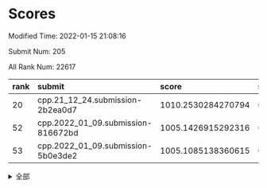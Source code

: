 # Scores

Modified Time: 2022-01-15 21:08:16

Submit Num: 205

All Rank Num: 22617

| rank |               submit               |       score        |       sigma        | pk_num |
| :--- | :--------------------------------- | :----------------- | :----------------- | :----- |
| 20   | cpp.21_12_24.submission-2b2ea0d7   | 1010.2530284270794 | 0.7701240817595595 | 447    |
| 52   | cpp.2022_01_09.submission-816672bd | 1005.1426915292316 | 0.717732306021765  | 437    |
| 53   | cpp.2022_01_09.submission-5b0e3de2 | 1005.1085138360615 | 0.7326551438559333 | 438    |


<details>
<summary>全部</summary>

| rank |                 submit                 |       score        |       sigma        | pk_num |
| :--- | :------------------------------------- | :----------------- | :----------------- | :----- |
| 1    | gobigger.level_3.submission_level_3_27 | 1011.8340963237725 | 0.7647748424401658 | 443    |
| 2    | gobigger.level_3.submission_level_3_38 | 1011.4628245572413 | 0.8127081299673855 | 441    |
| 3    | gobigger.level_3.submission_level_3_32 | 1011.3759138430103 | 0.7834181322107276 | 443    |
| 4    | gobigger.level_3.submission_level_3_20 | 1011.3497347377419 | 0.78912461888441   | 445    |
| 5    | gobigger.level_3.submission_level_3_37 | 1010.943127770928  | 0.7656361914370976 | 435    |
| 6    | gobigger.level_3.submission_level_3_15 | 1010.9249809563008 | 0.7773032191454958 | 440    |
| 7    | gobigger.level_3.submission_level_3_43 | 1010.8789024479526 | 0.7722483039564505 | 437    |
| 8    | gobigger.level_3.submission_level_3_25 | 1010.8687480005408 | 0.7721755421628927 | 443    |
| 9    | gobigger.level_3.submission_level_3_9  | 1010.8646709966881 | 0.7693808233560551 | 441    |
| 10   | gobigger.level_3.submission_level_3_31 | 1010.8539505443842 | 0.7684699134434894 | 440    |
| 11   | gobigger.level_3.submission_level_3_34 | 1010.8447130532422 | 0.7682233437011035 | 442    |
| 12   | gobigger.level_3.submission_level_3_49 | 1010.6836908094568 | 0.7888226736221785 | 443    |
| 13   | gobigger.level_3.submission_level_3_11 | 1010.4563988844916 | 0.7604802497361859 | 447    |
| 14   | gobigger.level_3.submission_level_3_44 | 1010.4536266633665 | 0.7629434715998212 | 441    |
| 15   | gobigger.level_3.submission_level_3_47 | 1010.4222167529161 | 0.7614313834157744 | 445    |
| 16   | gobigger.level_3.submission_level_3_17 | 1010.3344751402726 | 0.7623299477775304 | 444    |
| 17   | gobigger.level_3.submission_level_3_29 | 1010.3340347452086 | 0.7712906571208585 | 442    |
| 18   | gobigger.level_3.submission_level_3_35 | 1010.3089272311073 | 0.7969920623933732 | 444    |
| 19   | gobigger.level_3.submission_level_3_10 | 1010.2589080405239 | 0.7892888198691389 | 439    |
| 20   | cpp.21_12_24.submission-2b2ea0d7       | 1010.2530284270794 | 0.7701240817595595 | 447    |
| 21   | gobigger.level_3.submission_level_3_3  | 1010.2336560656838 | 0.7540910508547413 | 443    |
| 22   | gobigger.level_3.submission_level_3_2  | 1010.2125731416828 | 0.759355590666605  | 441    |
| 23   | gobigger.level_3.submission_level_3_41 | 1010.1170084636677 | 0.7591226376925541 | 440    |
| 24   | gobigger.level_3.submission_level_3_4  | 1010.0447679896065 | 0.7487203183635639 | 444    |
| 25   | gobigger.level_3.submission_level_3_16 | 1009.9852022052797 | 0.7533387935083834 | 442    |
| 26   | gobigger.level_3.submission_level_3_21 | 1009.955082558099  | 0.7656498790576541 | 434    |
| 27   | gobigger.level_3.submission_level_3_36 | 1009.9399554131555 | 0.7630248111581899 | 440    |
| 28   | gobigger.level_3.submission_level_3_1  | 1009.9099815576988 | 0.7521371545797914 | 444    |
| 29   | gobigger.level_3.submission_level_3_39 | 1009.8299454338885 | 0.7475140940297146 | 434    |
| 30   | gobigger.level_3.submission_level_3_23 | 1009.8157644920143 | 0.7758259862593504 | 449    |
| 31   | gobigger.level_3.submission_level_3_12 | 1009.7442128747599 | 0.7528338868403297 | 441    |
| 32   | gobigger.level_3.submission_level_3_26 | 1009.7210990654323 | 0.7482618717471758 | 439    |
| 33   | gobigger.level_3.submission_level_3_48 | 1009.6152776924517 | 0.7652004848660046 | 440    |
| 34   | gobigger.level_3.submission_level_3_6  | 1009.6146047463016 | 0.7539370560685353 | 446    |
| 35   | gobigger.level_3.submission_level_3_30 | 1009.5676663271603 | 0.7455096144936427 | 442    |
| 36   | gobigger.level_3.submission_level_3_33 | 1009.5659417379916 | 0.7565514857522294 | 443    |
| 37   | gobigger.level_3.submission_level_3_19 | 1009.4404074242979 | 0.7551160038227794 | 438    |
| 38   | gobigger.level_3.submission_level_3_14 | 1009.3797059123651 | 0.7674614302611517 | 440    |
| 39   | gobigger.level_3.submission_level_3_40 | 1009.3634595771242 | 0.72731173969009   | 439    |
| 40   | gobigger.level_3.submission_level_3_18 | 1009.3431099763897 | 0.7612839784174065 | 441    |
| 41   | gobigger.level_3.submission_level_3_5  | 1009.1985922335281 | 0.7541770423387333 | 443    |
| 42   | gobigger.level_3.submission_level_3_8  | 1009.1757184282989 | 0.7675201103490966 | 440    |
| 43   | gobigger.level_3.submission_level_3_24 | 1009.156164175724  | 0.7626701144464073 | 442    |
| 44   | gobigger.level_3.submission_level_3_22 | 1009.0689309742608 | 0.7555853572970694 | 439    |
| 45   | gobigger.level_3.submission_level_3_7  | 1009.0558120317394 | 0.7610857035959789 | 443    |
| 46   | gobigger.level_3.submission_level_3_28 | 1008.9405370082393 | 0.7533413526432938 | 441    |
| 47   | gobigger.level_3.submission_level_3_0  | 1008.7798597895105 | 0.7386528041530556 | 439    |
| 48   | gobigger.level_3.submission_level_3_13 | 1008.7753420871445 | 0.7643532673129604 | 443    |
| 49   | gobigger.level_3.submission_level_3_46 | 1008.7166043594066 | 0.7645649348903417 | 440    |
| 50   | gobigger.level_3.submission_level_3_45 | 1008.5082346903479 | 0.7358512982056653 | 441    |
| 51   | gobigger.level_3.submission_level_3_42 | 1008.2615076367074 | 0.7318734012488307 | 436    |
| 52   | cpp.2022_01_09.submission-816672bd     | 1005.1426915292316 | 0.717732306021765  | 437    |
| 53   | cpp.2022_01_09.submission-5b0e3de2     | 1005.1085138360615 | 0.7326551438559333 | 438    |
| 54   | gobigger.level_1.submission_level_1_1  | 1004.7110398448697 | 0.7168110046100871 | 442    |
| 55   | gobigger.level_1.submission_level_1_25 | 1004.3267726432468 | 0.7429083903969191 | 438    |
| 56   | gobigger.level_1.submission_level_1_2  | 1004.2519823837149 | 0.7327587291953109 | 446    |
| 57   | gobigger.level_1.submission_level_1_4  | 1004.2466541235466 | 0.7266650018580646 | 444    |
| 58   | gobigger.level_1.submission_level_1_31 | 1004.2081879695487 | 0.7181329595917575 | 440    |
| 59   | gobigger.level_1.submission_level_1_20 | 1004.1059864335191 | 0.7198400804897199 | 440    |
| 60   | gobigger.level_1.submission_level_1_43 | 1004.0949175622115 | 0.7235144052010063 | 438    |
| 61   | gobigger.level_1.submission_level_1_5  | 1004.0179072271733 | 0.7404341794286895 | 446    |
| 62   | gobigger.level_1.submission_level_1_22 | 1003.8871367715071 | 0.7218967235020912 | 443    |
| 63   | gobigger.level_1.submission_level_1_35 | 1003.8267807606903 | 0.7096163090623488 | 443    |
| 64   | gobigger.level_1.submission_level_1_41 | 1003.7687541840131 | 0.7114744181681169 | 443    |
| 65   | gobigger.level_1.submission_level_1_38 | 1003.7039594415317 | 0.711478522990124  | 436    |
| 66   | gobigger.level_1.submission_level_1_40 | 1003.6542754493654 | 0.7199599654253013 | 441    |
| 67   | gobigger.level_1.submission_level_1_17 | 1003.5461609799668 | 0.7145974160839818 | 444    |
| 68   | gobigger.level_1.submission_level_1_23 | 1003.5070314359606 | 0.7170895333892131 | 445    |
| 69   | gobigger.level_1.submission_level_1_13 | 1003.5050255212687 | 0.7191518753699153 | 443    |
| 70   | gobigger.level_1.submission_level_1_9  | 1003.4477487503092 | 0.7110605379324105 | 442    |
| 71   | gobigger.level_1.submission_level_1_24 | 1003.3473449541694 | 0.7179113513484019 | 438    |
| 72   | gobigger.level_1.submission_level_1_27 | 1003.3006422006342 | 0.7235627065453929 | 438    |
| 73   | gobigger.level_1.submission_level_1_42 | 1003.2723970794085 | 0.7091359756864316 | 436    |
| 74   | gobigger.level_1.submission_level_1_49 | 1003.2698885761046 | 0.7229440556164871 | 445    |
| 75   | gobigger.level_1.submission_level_1_18 | 1003.1249983978317 | 0.715914841275182  | 444    |
| 76   | gobigger.level_1.submission_level_1_7  | 1003.0975759702135 | 0.7123972792692853 | 437    |
| 77   | gobigger.level_1.submission_level_1_16 | 1003.0764041218813 | 0.7221095630851094 | 439    |
| 78   | gobigger.level_1.submission_level_1_14 | 1003.0550459010589 | 0.7086795409888256 | 441    |
| 79   | gobigger.level_1.submission_level_1_44 | 1003.0151821804689 | 0.7089773585591231 | 442    |
| 80   | gobigger.level_1.submission_level_1_15 | 1002.9798868633085 | 0.7142189543343409 | 443    |
| 81   | gobigger.level_1.submission_level_1_6  | 1002.9667420974325 | 0.7165185704951798 | 445    |
| 82   | gobigger.level_1.submission_level_1_28 | 1002.9341603555561 | 0.7169012206570732 | 444    |
| 83   | gobigger.level_1.submission_level_1_46 | 1002.9081353608451 | 0.7226249046759052 | 447    |
| 84   | gobigger.level_1.submission_level_1_36 | 1002.8873535922476 | 0.7269682022409008 | 439    |
| 85   | gobigger.level_1.submission_level_1_29 | 1002.8727845112041 | 0.7088548586667031 | 445    |
| 86   | gobigger.level_1.submission_level_1_47 | 1002.855060768406  | 0.7201953704122608 | 437    |
| 87   | gobigger.level_1.submission_level_1_45 | 1002.8347653724354 | 0.7117422259885616 | 439    |
| 88   | gobigger.level_1.submission_level_1_37 | 1002.8222332264576 | 0.707695539944619  | 442    |
| 89   | gobigger.level_1.submission_level_1_26 | 1002.7948881005431 | 0.7099195538563625 | 443    |
| 90   | gobigger.level_1.submission_level_1_12 | 1002.781168841697  | 0.7117773492744227 | 440    |
| 91   | gobigger.level_1.submission_level_1_21 | 1002.7628658081636 | 0.7108571465108255 | 441    |
| 92   | gobigger.level_1.submission_level_1_8  | 1002.6767871059823 | 0.7240311500686476 | 439    |
| 93   | gobigger.level_1.submission_level_1_39 | 1002.6697897937139 | 0.7067227171967837 | 438    |
| 94   | gobigger.level_1.submission_level_1_32 | 1002.6384465509657 | 0.7188355777072463 | 443    |
| 95   | gobigger.level_1.submission_level_1_34 | 1002.609593565502  | 0.7152741797495324 | 443    |
| 96   | gobigger.level_1.submission_level_1_33 | 1002.5283174990038 | 0.7138198998402838 | 437    |
| 97   | gobigger.level_1.submission_level_1_48 | 1002.488895710907  | 0.7162408122914103 | 438    |
| 98   | gobigger.level_1.submission_level_1_30 | 1002.4483762798426 | 0.705541843384746  | 441    |
| 99   | gobigger.level_1.submission_level_1_11 | 1002.170826306664  | 0.7015978802656289 | 446    |
| 100  | gobigger.level_1.submission_level_1_10 | 1002.0612340464894 | 0.7257483727118165 | 441    |
| 101  | gobigger.level_1.submission_level_1_19 | 1001.8525593836023 | 0.722356553486535  | 442    |
| 102  | gobigger.level_1.submission_level_1_0  | 1001.7462710284537 | 0.7089197947690501 | 443    |
| 103  | gobigger.level_1.submission_level_1_3  | 1001.7260023111477 | 0.7071584219030713 | 441    |
| 104  | gobigger.random.submission_random_3    | 997.3161973451658  | 0.7047160411687277 | 435    |
| 105  | gobigger.random.submission_random_11   | 997.1616319571376  | 0.7036278962484378 | 447    |
| 106  | gobigger.random.submission_random_28   | 996.9063944894881  | 0.7149698323122726 | 438    |
| 107  | gobigger.random.submission_random_26   | 996.8539101316069  | 0.7123145953048817 | 439    |
| 108  | gobigger.random.submission_random_33   | 996.7405155833205  | 0.7093622297623631 | 444    |
| 109  | gobigger.random.submission_random_49   | 996.4917634479208  | 0.7021303225622428 | 439    |
| 110  | gobigger.random.submission_random_18   | 996.4289711226489  | 0.7024199635357842 | 441    |
| 111  | gobigger.random.submission_random_2    | 996.4021224401971  | 0.7047316199161403 | 443    |
| 112  | gobigger.random.submission_random_15   | 996.3833101921405  | 0.6999471974624386 | 440    |
| 113  | gobigger.random.submission_random_32   | 996.3620655118428  | 0.6966987560005417 | 440    |
| 114  | gobigger.random.submission_random_6    | 996.3181091716746  | 0.7041525392709072 | 439    |
| 115  | gobigger.random.submission_random_10   | 996.2909584965806  | 0.7085064128579591 | 445    |
| 116  | gobigger.random.submission_random_14   | 996.2844190020376  | 0.7014118738897893 | 438    |
| 117  | gobigger.random.submission_random_8    | 996.2428912207957  | 0.7109537219148072 | 441    |
| 118  | gobigger.random.submission_random_39   | 996.2428703639138  | 0.707298640269814  | 440    |
| 119  | gobigger.random.submission_random_20   | 996.1898375270415  | 0.6833948456375621 | 443    |
| 120  | gobigger.random.submission_random_42   | 996.1743700587746  | 0.7151621298566344 | 438    |
| 121  | gobigger.random.submission_random_17   | 996.1736509490541  | 0.7106369125329846 | 444    |
| 122  | gobigger.random.submission_random_24   | 996.1684432908221  | 0.709708707669605  | 437    |
| 123  | gobigger.random.submission_random_22   | 996.1551559291448  | 0.7188267655627428 | 441    |
| 124  | gobigger.random.submission_random_35   | 996.0376027273614  | 0.710345852805213  | 444    |
| 125  | gobigger.random.submission_random_12   | 996.0015531773149  | 0.6995239803925637 | 442    |
| 126  | gobigger.random.submission_random_13   | 995.9441383980543  | 0.7183076557392302 | 441    |
| 127  | gobigger.random.submission_random_0    | 995.9109131763165  | 0.7094078737828462 | 446    |
| 128  | gobigger.random.submission_random_40   | 995.8395102464216  | 0.703304325764916  | 440    |
| 129  | gobigger.random.submission_random_44   | 995.8073554818316  | 0.7095680165633402 | 446    |
| 130  | gobigger.random.submission_random_36   | 995.7872145524783  | 0.7235913811114547 | 442    |
| 131  | gobigger.random.submission_random_25   | 995.7817949330455  | 0.7205944779168635 | 438    |
| 132  | gobigger.random.submission_random_21   | 995.7629063865251  | 0.7175764645086732 | 440    |
| 133  | gobigger.random.submission_random_38   | 995.7516950227977  | 0.7163949066707622 | 438    |
| 134  | gobigger.random.submission_random_47   | 995.6902416431876  | 0.7208288960183669 | 440    |
| 135  | gobigger.random.submission_random_29   | 995.6856834199433  | 0.7123038171955421 | 437    |
| 136  | gobigger.random.submission_random_30   | 995.6754922998115  | 0.7099278012879671 | 446    |
| 137  | gobigger.random.submission_random_48   | 995.6366693244214  | 0.7109850793983873 | 440    |
| 138  | gobigger.random.submission_random_45   | 995.5963186981076  | 0.7143550848437146 | 442    |
| 139  | gobigger.random.submission_random_41   | 995.506901599423   | 0.7083028949459824 | 442    |
| 140  | gobigger.random.submission_random_46   | 995.4704041995144  | 0.7248530687167809 | 439    |
| 141  | gobigger.random.submission_random_1    | 995.4350586587207  | 0.7050562927156726 | 440    |
| 142  | gobigger.random.submission_random_31   | 995.352074972591   | 0.7040038072663238 | 438    |
| 143  | gobigger.random.submission_random_37   | 995.2645743895189  | 0.7184117785532949 | 446    |
| 144  | gobigger.random.submission_random_23   | 995.2603427240589  | 0.7148194834936059 | 444    |
| 145  | gobigger.random.submission_random_16   | 995.090431513164   | 0.7167363998404732 | 443    |
| 146  | gobigger.random.submission_random_43   | 995.0149696704005  | 0.719794635331871  | 439    |
| 147  | gobigger.random.submission_random_19   | 994.9680147857797  | 0.7114686594460506 | 444    |
| 148  | gobigger.random.submission_random_9    | 994.894506246132   | 0.7097462996504988 | 438    |
| 149  | gobigger.random.submission_random_7    | 994.8593347274192  | 0.7169181725591579 | 437    |
| 150  | gobigger.random.submission_random_34   | 994.5500080501992  | 0.7027341311644457 | 442    |
| 151  | gobigger.level_2.submission_level_2_29 | 994.5470696219976  | 0.7321037667515268 | 442    |
| 152  | gobigger.level_2.submission_level_2_31 | 994.2764166695329  | 0.7304123268002455 | 438    |
| 153  | gobigger.level_2.submission_level_2_37 | 994.259378856282   | 0.7257667295709401 | 442    |
| 154  | gobigger.random.submission_random_5    | 994.2460999432994  | 0.7318112629782046 | 442    |
| 155  | gobigger.random.submission_random_4    | 994.1932584801583  | 0.7329447083361582 | 442    |
| 156  | gobigger.random.submission_random_27   | 993.8221999526937  | 0.712385910573835  | 443    |
| 157  | gobigger.level_2.submission_level_2_13 | 993.751227783901   | 0.7327624707859041 | 445    |
| 158  | gobigger.level_2.submission_level_2_5  | 993.6519397888237  | 0.7310889503254298 | 438    |
| 159  | gobigger.level_2.submission_level_2_36 | 993.5180967140926  | 0.7325765698069652 | 445    |
| 160  | gobigger.level_2.submission_level_2_10 | 993.4961790658359  | 0.7207798845311069 | 438    |
| 161  | gobigger.level_2.submission_level_2_39 | 993.4942175116114  | 0.7159107892170673 | 441    |
| 162  | gobigger.level_2.submission_level_2_46 | 993.4629908220093  | 0.7285651332686179 | 441    |
| 163  | gobigger.level_2.submission_level_2_42 | 993.4609308139849  | 0.7426844881642459 | 443    |
| 164  | gobigger.level_2.submission_level_2_40 | 993.3982138470228  | 0.7421716823507113 | 438    |
| 165  | gobigger.level_2.submission_level_2_44 | 993.2561677015763  | 0.7480671127382706 | 442    |
| 166  | gobigger.level_2.submission_level_2_47 | 993.1842335489997  | 0.7366125422308542 | 445    |
| 167  | gobigger.level_2.submission_level_2_3  | 993.0905416698226  | 0.7398351403848924 | 444    |
| 168  | gobigger.level_2.submission_level_2_41 | 993.087914718811   | 0.7457360884212956 | 444    |
| 169  | gobigger.level_2.submission_level_2_6  | 992.810875363626   | 0.7437926698637822 | 439    |
| 170  | gobigger.level_2.submission_level_2_32 | 992.7453297627519  | 0.7377148133125476 | 439    |
| 171  | gobigger.level_2.submission_level_2_30 | 992.7112794136237  | 0.7301458935939483 | 443    |
| 172  | gobigger.level_2.submission_level_2_34 | 992.6771975621369  | 0.739204189977183  | 442    |
| 173  | gobigger.level_2.submission_level_2_0  | 992.528507471257   | 0.7295834925014956 | 439    |
| 174  | gobigger.level_2.submission_level_2_11 | 992.435620826847   | 0.7434087590670898 | 449    |
| 175  | gobigger.level_2.submission_level_2_9  | 992.205556100458   | 0.7437873200062303 | 439    |
| 176  | gobigger.level_2.submission_level_2_17 | 992.1023775947993  | 0.7348393191462748 | 444    |
| 177  | gobigger.level_2.submission_level_2_7  | 992.0212232257181  | 0.7444386309776536 | 436    |
| 178  | gobigger.level_2.submission_level_2_35 | 992.0126468613025  | 0.739922717386484  | 437    |
| 179  | gobigger.level_2.submission_level_2_1  | 991.9558350606849  | 0.7414446999423984 | 442    |
| 180  | gobigger.level_2.submission_level_2_45 | 991.9152115501222  | 0.743810761035693  | 444    |
| 181  | gobigger.level_2.submission_level_2_12 | 991.9087227129504  | 0.7558770694127159 | 441    |
| 182  | gobigger.level_2.submission_level_2_21 | 991.8356536653359  | 0.7362059092907107 | 443    |
| 183  | gobigger.level_2.submission_level_2_43 | 991.6018515655102  | 0.7391581074673134 | 441    |
| 184  | gobigger.level_2.submission_level_2_22 | 991.4942294737631  | 0.7385783569821234 | 438    |
| 185  | gobigger.level_2.submission_level_2_2  | 991.4770389303114  | 0.7590027193055198 | 444    |
| 186  | gobigger.level_2.submission_level_2_49 | 991.454791951568   | 0.7592418296195382 | 443    |
| 187  | gobigger.level_2.submission_level_2_24 | 991.4268058638213  | 0.7427231961826805 | 439    |
| 188  | gobigger.level_2.submission_level_2_27 | 991.4238263895284  | 0.7335166482213181 | 444    |
| 189  | gobigger.level_2.submission_level_2_26 | 991.3546587601309  | 0.749508702211361  | 440    |
| 190  | gobigger.level_2.submission_level_2_23 | 991.331744563692   | 0.7342671476065525 | 446    |
| 191  | gobigger.level_2.submission_level_2_28 | 991.3115865378311  | 0.7567039229376575 | 445    |
| 192  | gobigger.level_2.submission_level_2_16 | 991.2412375694485  | 0.7427290452382309 | 443    |
| 193  | gobigger.level_2.submission_level_2_19 | 991.0663014014508  | 0.75167070273775   | 443    |
| 194  | gobigger.level_2.submission_level_2_14 | 991.0628854306369  | 0.7421468059340033 | 440    |
| 195  | gobigger.level_2.submission_level_2_48 | 991.0519730457863  | 0.7521120043229521 | 441    |
| 196  | gobigger.level_2.submission_level_2_4  | 991.0006360272262  | 0.7468252228971253 | 441    |
| 197  | gobigger.level_2.submission_level_2_25 | 990.8668040602654  | 0.7570394854703832 | 440    |
| 198  | gobigger.level_2.submission_level_2_18 | 990.7348004250811  | 0.7676745765769782 | 446    |
| 199  | gobigger.level_2.submission_level_2_33 | 990.622387668454   | 0.7669200375537897 | 436    |
| 200  | gobigger.level_2.submission_level_2_8  | 990.5513274772916  | 0.745092833386491  | 441    |
| 201  | gobigger.level_2.submission_level_2_15 | 990.4315292895375  | 0.7719541047271926 | 440    |
| 202  | gobigger.level_2.submission_level_2_38 | 990.1036182342546  | 0.777351048715856  | 445    |
| 203  | gobigger.level_2.submission_level_2_20 | 989.5308122700668  | 0.7521197386830546 | 440    |
| 204  | gobigger.none.submission_none_1        | 978.8192672525577  | 1.2125986862222053 | 442    |
| 205  | gobigger.none.submission_none_0        | 976.1001309625584  | 1.3960067768618063 | 442    |

</details>